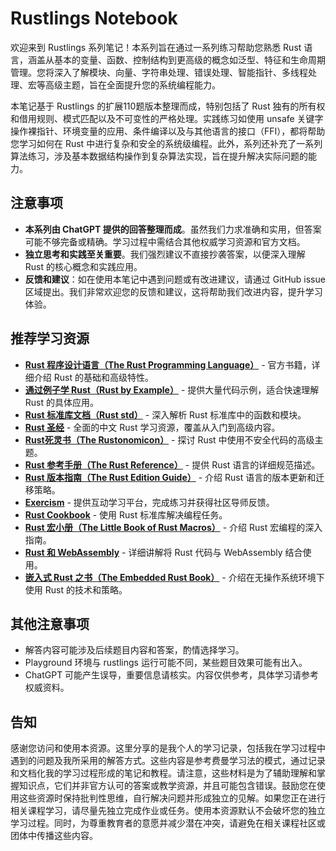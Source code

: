 # Rustlings Notebook

欢迎来到 Rustlings 系列笔记！本系列旨在通过一系列练习帮助您熟悉 Rust 语言，涵盖从基本的变量、函数、控制结构到更高级的概念如泛型、特征和生命周期管理。您将深入了解模块、向量、字符串处理、错误处理、智能指针、多线程处理、宏等高级主题，旨在全面提升您的系统编程能力。

本笔记基于 Rustlings 的扩展110题版本整理而成，特别包括了 Rust 独有的所有权和借用规则、模式匹配以及不可变性的严格处理。实践练习如使用 unsafe 关键字操作裸指针、环境变量的应用、条件编译以及与其他语言的接口（FFI），都将帮助您学习如何在 Rust 中进行复杂和安全的系统级编程。此外，系列还补充了一系列算法练习，涉及基本数据结构操作到复杂算法实现，旨在提升解决实际问题的能力。

## 注意事项
- **本系列由 ChatGPT 提供的回答整理而成**。虽然我们力求准确和实用，但答案可能不够完备或精确。学习过程中需结合其他权威学习资源和官方文档。
- **独立思考和实践至关重要**。我们强烈建议不直接抄袭答案，以便深入理解 Rust 的核心概念和实践应用。
- **反馈和建议**：如在使用本笔记中遇到问题或有改进建议，请通过 GitHub issue 区域提出。我们非常欢迎您的反馈和建议，这将帮助我们改进内容，提升学习体验。

## 推荐学习资源
- [**Rust 程序设计语言（The Rust Programming Language）**](https://doc.rust-lang.org/book/) - 官方书籍，详细介绍 Rust 的基础和高级特性。
- [**通过例子学 Rust（Rust by Example）**](https://doc.rust-lang.org/rust-by-example/) - 提供大量代码示例，适合快速理解 Rust 的具体应用。
- [**Rust 标准库文档（Rust std）**](https://doc.rust-lang.org/std/) - 深入解析 Rust 标准库中的函数和模块。
- [**Rust 圣经**](https://course.rs/) - 全面的中文 Rust 学习资源，覆盖从入门到高级内容。
- [**Rust死灵书（The Rustonomicon）**](https://doc.rust-lang.org/nomicon/) - 探讨 Rust 中使用不安全代码的高级主题。
- [**Rust 参考手册（The Rust Reference）**](https://doc.rust-lang.org/reference/) - 提供 Rust 语言的详细规范描述。
- [**Rust 版本指南（The Rust Edition Guide）**](https://doc.rust-lang.org/edition-guide/) - 介绍 Rust 语言的版本更新和迁移策略。
- [**Exercism**](https://exercism.io/tracks/rust) - 提供互动学习平台，完成练习并获得社区导师反馈。
- [**Rust Cookbook**](https://rust-lang-nursery.github.io/rust-cookbook/) - 使用 Rust 标准库解决编程任务。
- [**Rust 宏小册（The Little Book of Rust Macros）**](https://danielkeep.github.io/tlborm/book/) - 介绍 Rust 宏编程的深入指南。
- [**Rust 和 WebAssembly**](https://rustwasm.github.io/docs/book/) - 详细讲解将 Rust 代码与 WebAssembly 结合使用。
- [**嵌入式 Rust 之书（The Embedded Rust Book）**](https://docs.rust-embedded.org/book/) - 介绍在无操作系统环境下使用 Rust 的技术和策略。

## 其他注意事项
- 解答内容可能涉及后续题目内容和答案，酌情选择学习。
- Playground 环境与 rustlings 运行可能不同，某些题目效果可能有出入。
- ChatGPT 可能产生误导，重要信息请核实。内容仅供参考，具体学习请参考权威资料。

## 告知
感谢您访问和使用本资源。这里分享的是我个人的学习记录，包括我在学习过程中遇到的问题及我所采用的解答方式。这些内容是参考费曼学习法的模式，通过记录和文档化我的学习过程形成的笔记和教程。请注意，这些材料是为了辅助理解和掌握知识点，它们并非官方认可的答案或教学资源，并且可能包含错误。鼓励您在使用这些资源时保持批判性思维，自行解决问题并形成独立的见解。如果您正在进行相关课程学习，请尽量先独立完成作业或任务。使用本资源默认不会破坏您的独立学习过程。同时，为尊重教育者的意愿并减少潜在冲突，请避免在相关课程社区或团体中传播这些内容。
